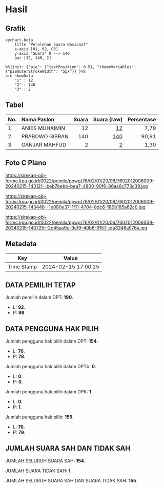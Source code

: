 # Hasil

## Grafik

```mermaid
xychart-beta
    title "Perolehan Suara Nasional"
    x-axis [01, 02, 03]
    y-axis "Suara" 0 --> 140
    bar [12, 140, 2]
```

```mermaid
%%{init: {"pie": {"textPosition": 0.5}, "themeVariables": {"pieOuterStrokeWidth": "5px"}} }%%
pie showData
    "1" : 12
    "2" : 140
    "3" : 2
```

## Tabel

| No. | Nama Paslon    | Suara | Suara (raw) | Persentase |
|:--- |:-------------- | -----:| -----------:| ----------:|
| 1   | ANIES MUHAIMIN | 12    | [12][p-1]   | 7,79       |
| 2   | PRABOWO GIBRAN | 140   | [140][p-2]  | 90,91      |
| 3   | GANJAR MAHFUD  | 2     | [2][p-3]    | 1,30       |


[p-1]: https://github.com/gigit-pemilu/pemilu-2024/blob/main/pilpres/hitung-suara/sub/76-sulawesi-barat/sub/02-mamuju/sub/01-mamuju/sub/2006-karampuang/sub/009-tps/sub/paslon-1.txt
[p-2]: https://github.com/gigit-pemilu/pemilu-2024/blob/main/pilpres/hitung-suara/sub/76-sulawesi-barat/sub/02-mamuju/sub/01-mamuju/sub/2006-karampuang/sub/009-tps/sub/paslon-2.txt
[p-3]: https://github.com/gigit-pemilu/pemilu-2024/blob/main/pilpres/hitung-suara/sub/76-sulawesi-barat/sub/02-mamuju/sub/01-mamuju/sub/2006-karampuang/sub/009-tps/sub/paslon-3.txt

## Foto C Plano

https://sirekap-obj-formc.kpu.go.id/0022/pemilu/ppwp/76/02/01/20/06/7602012006009-20240215-143121--beb7bebb-bea7-4800-90f6-86aa6c773c39.jpg

https://sirekap-obj-formc.kpu.go.id/0022/pemilu/ppwp/76/02/01/20/06/7602012006009-20240215-143448--1e080e37-1f11-4704-8dc6-180b185a62c0.jpg

https://sirekap-obj-formc.kpu.go.id/0022/pemilu/ppwp/76/02/01/20/06/7602012006009-20240215-143725--2c45aa9e-9ef9-40b6-9157-efa3248a976a.jpg


## Metadata

| Key        | Value               |
| ---------- | ------------------- |
| Time Stamp | 2024-02-15 17:00:25 |


## DATA PEMILIH TETAP

Jumlah pemilih dalam DPT: **190**.
 * L: **92**.
 * P: **98**.

## DATA PENGGUNA HAK PILIH

Jumlah pengguna hak pilih dalam DPT: **154**.
 * L: **76**.
 * P: **78**.

Jumlah pengguna hak pilih dalam DPTb: **0**.
 * L: **0**.
 * P: **0**.

Jumlah pengguna hak pilih dalam DPK: **1**.
 * L: **0**.
 * P: **1**.

Jumlah pengguna hak pilih: **155**.
 * L: **76**.
 * P: **79**.

## JUMLAH SUARA SAH DAN TIDAK SAH

JUMLAH SELURUH SUARA SAH: **154**.

JUMLAH SUARA TIDAK SAH: **1**.

JUMLAH SELURUH SUARA SAH DAN SUARA TIDAK SAH: **155**.


